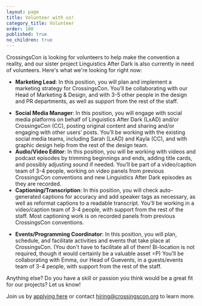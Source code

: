 ```yaml
---
layout: page
title: Volunteer with us!
category_title: Volunteer
order: 100
published: true
no_children: true
---
```


CrossingsCon is looking for volunteers to help make the convention a reality, and our sister project Linguistics After Dark is also currently in need of volunteers. Here's what we're looking for right now:

- **Marketing Lead**: In this position, you will plan and implement a marketing strategy for CrossingsCon. You'll be collaborating with our Head of Marketing & Design, and with 3-5 other people in the design and PR departments, as well as support from the rest of the staff.
<!-- - **Graphic Designer**: In this position, you will create and use brand-consistent (CrossingsCon and Linguistics After Dark) design elements for social media and for at-con items such as signage, merchandise, and program booklets. You'll be collaborating with our Head of Marketing & Design, in a design team of 2-3 people, plus another 2-3 people in the larger department of marketing/social media/PR, with support from the rest of the staff. -->
- **Social Media Manager**: In this position, you will engage with social media platforms on behalf of Linguistics After Dark (LxAD) and/or CrossingsCon (CC), posting original content and sharing and/or engaging with other users’ posts. You’ll be working with the existing social media teams, including Sarah (LxAD) and Kayla (CC), and with graphic design help from the rest of the design team.
- **Audio/Video Editor**: In this position, you will be working with videos and podcast episodes by trimming beginnings and ends, adding title cards, and possibly adjusting sound if needed. You’ll be part of a video/caption team of 3-4 people, working on video panels from previous CrossingsCon conventions and new Linguistics After Dark episodes as they are recorded.
- **Captioning/Transcription**: In this position, you will check auto-generated captions for accuracy and add speaker tags as necessary, as well as reformat captions to a readable transcript. You'll be working in a video/caption team of 3-4 people, with support from the rest of the staff. Most captioning work is on recorded panels from previous CrossingsCon conventions.
<!-- - **Guest Liaison**: In this position, you will be the main communicator between the convention and our guests of honour. This includes reaching out to prospective guests to see if they're interesting in being featured at the con, managing contract negotiations with guests, keeping signed guests up to date with convention details, planning guests' travel and accomodations, and keeping tabs on and managing guests' needs at the convention. -->
- **Events/Programming Coordinator**: In this position, you will plan, schedule, and facilitate activities and events that take place at CrossingsCon. (You don't have to facilitate all of them! Bi-location is not required, though it would certainly be a valuable asset =P) You'll be collaborating with Emma, our Head of Guevents, in a guests/events team of 3-4 people, with support from the rest of the staff.
<!-- - **Guest Liaison**: In this position, you will research potential guests for CrossingsCon, coordinate contracts with them, and facilitate their travel to/from + experience at the convention. You'll be collaborating with Emma, our Head of Guevents, in a guests/events team of 3-4 people, with support from the rest of the staff. -->

Anything else? Do you have a skill or passion you think would be a great fit for our projects? Let us know!

Join us by [applying here](https://tinyurl.com/crossingscon-app) or contact <a href="mailto:hiring@crossingscon.org">hiring@crossingscon.org</a> to learn more.
